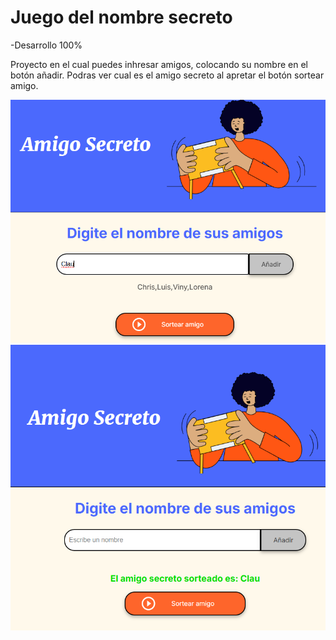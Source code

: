 <h1> Juego del nombre secreto</h1>
-Desarrollo 100%

Proyecto en el cual puedes inhresar amigos, colocando su nombre en el botón añadir. Podras ver cual es el amigo secreto al apretar el botón sortear amigo.

<img src="assets/amigoSecretoEjemplo.png" alt="Imagen representativa del funcionamiento de agregar amigos">
<img src="assets/amigoSecretoSorteado.png" alt="Imagen representativa del funcionamiento de amigo sorteado">

